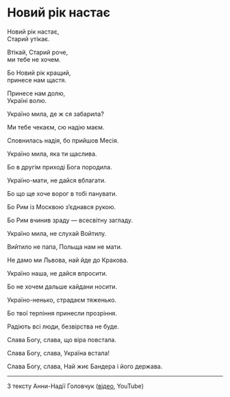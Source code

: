 Новий рік настає  
================================================================

Новий рік настає,  
Старий утікає.

Втікай, Старий роче,  
ми тебе не хочем.

Бо Новий рік кращий,  
принесе нам щастя.

Принесе нам долю,  
Україні волю.

Україно мила,
де ж ся забарила?

Mи тебе чекаєм,
сю надію маєм.

Сповнилась надія,
бо прийшов Месія.

Україно мила,
яка ти щаслива.

Бо в другім приході
Бога породила.

Україно-мати,
не дайся вблагати.

Бо що ще хоче ворог
в тобі панувати.

Бо Рим із Москвою
зʼєднався рукою.

Бо Рим вчинив зраду —
всесвітну загладу.

Україно мила,
не слухай Войтилу.

Вийтило не папа,
Польща нам не мати.

Не дамо ми Львова,
най йде до Кракова.

Україно наша,
не дайся впросити.

Бо не хочем дальше
кайдани носити.

Україно-ненько,
страдаєм тяженько.

Бо твої терпіння
принесли прозріння.

Радіють всі люди,
безвірства не буде.

Слава Богу, слава,
що віра повстала.

Слава Богу, слава,
Україна встала!

Слава Богу, слава,
Най жиє Бандера і його держава.

----------------------------------------------------------------

З тексту Анни-Надії Головчук
([відео](https://youtu.be/4xRpbktmmtE), YouTube)


